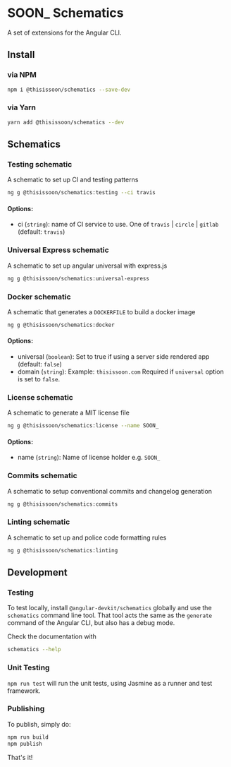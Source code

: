 # SOON_ Schematics

A set of extensions for the Angular CLI.

## Install

### via NPM

```bash
npm i @thisissoon/schematics --save-dev
```

### via Yarn

```bash
yarn add @thisissoon/schematics --dev
```


## Schematics

### Testing schematic
A schematic to set up CI and testing patterns

```bash
ng g @thisissoon/schematics:testing --ci travis
```
#### Options:
* ci (`string`): name of CI service to use. One of  `travis` | `circle` | `gitlab` (default: `travis`)


### Universal Express schematic
A schematic to set up angular universal with express.js

```bash
ng g @thisissoon/schematics:universal-express
```


### Docker schematic
A schematic that generates a `DOCKERFILE` to build a docker image

```bash
ng g @thisissoon/schematics:docker
```
#### Options:
* universal (`boolean`): Set to true if using a server side rendered app (default: `false`)
* domain (`string`): Example: `thisissoon.com` Required if `universal` option is set to `false`.


### License schematic
A schematic to generate a MIT license file

```bash
ng g @thisissoon/schematics:license --name SOON_
```
#### Options:
* name (`string`): Name of license holder e.g. `SOON_`


### Commits schematic
A schematic to setup conventional commits and changelog generation

```bash
ng g @thisissoon/schematics:commits
```


### Linting schematic
A schematic to set up and police code formatting rules

```bash
ng g @thisissoon/schematics:linting
```


## Development

### Testing

To test locally, install `@angular-devkit/schematics` globally and use the `schematics` command line tool. That tool acts the same as the `generate` command of the Angular CLI, but also has a debug mode.

Check the documentation with
```bash
schematics --help
```

### Unit Testing

`npm run test` will run the unit tests, using Jasmine as a runner and test framework.

### Publishing

To publish, simply do:

```bash
npm run build
npm publish
```

That's it!

